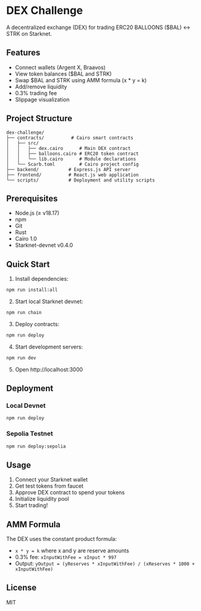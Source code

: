 # DEX Challenge

A decentralized exchange (DEX) for trading ERC20 BALLOONS ($BAL) ↔ STRK on Starknet.

## Features

- Connect wallets (Argent X, Braavos)
- View token balances ($BAL and STRK)
- Swap $BAL and STRK using AMM formula (x * y = k)
- Add/remove liquidity
- 0.3% trading fee
- Slippage visualization

## Project Structure

```
dex-challenge/
├── contracts/          # Cairo smart contracts
│   ├── src/
│   │   ├── dex.cairo      # Main DEX contract
│   │   ├── balloons.cairo # ERC20 token contract
│   │   └── lib.cairo      # Module declarations
│   └── Scarb.toml         # Cairo project config
├── backend/           # Express.js API server
├── frontend/          # React.js web application
└── scripts/           # Deployment and utility scripts
```

## Prerequisites

- Node.js (≥ v18.17)
- npm
- Git
- Rust
- Cairo 1.0
- Starknet-devnet v0.4.0

## Quick Start

1. Install dependencies:
```bash
npm run install:all
```

2. Start local Starknet devnet:
```bash
npm run chain
```

3. Deploy contracts:
```bash
npm run deploy
```

4. Start development servers:
```bash
npm run dev
```

5. Open http://localhost:3000

## Deployment

### Local Devnet
```bash
npm run deploy
```

### Sepolia Testnet
```bash
npm run deploy:sepolia
```

## Usage

1. Connect your Starknet wallet
2. Get test tokens from faucet
3. Approve DEX contract to spend your tokens
4. Initialize liquidity pool
5. Start trading!

## AMM Formula

The DEX uses the constant product formula:
- `x * y = k` where x and y are reserve amounts
- 0.3% fee: `xInputWithFee = xInput * 997`
- Output: `yOutput = (yReserves * xInputWithFee) / (xReserves * 1000 + xInputWithFee)`

## License

MIT
